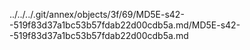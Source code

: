 ../../../.git/annex/objects/3f/69/MD5E-s42--519f83d37a1bc53b57fdab22d00cdb5a.md/MD5E-s42--519f83d37a1bc53b57fdab22d00cdb5a.md